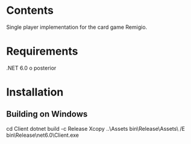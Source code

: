 # Contents
Single player implementation for the card game Remigio.

# Requirements
.NET 6.0 o posterior

# Installation

## Building on Windows

cd Client
dotnet build -c Release
Xcopy ..\Assets bin\Release\Assets\ /E
bin\Release\net6.0\Client.exe

